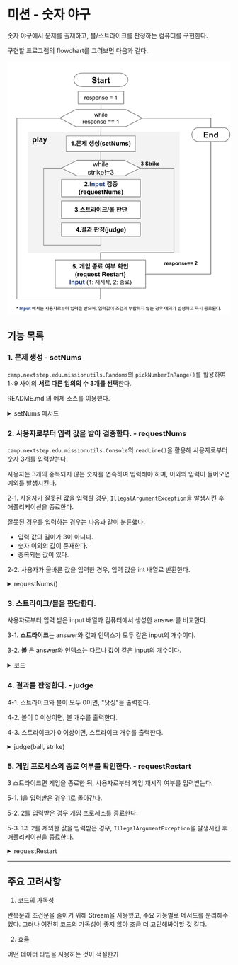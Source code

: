 # 미션 - 숫자 야구

숫자 야구에서 문제를 출제하고, 볼/스트라이크를 판정하는 컴퓨터를 구현한다. 

구현할 프로그램의 flowchart를 그려보면 다음과 같다. 

![image](flowchart.png)


## 기능 목록

### 1. 문제 생성 - setNums

`camp.nextstep.edu.missionutils.Randoms`의 `pickNumberInRange()`를 활용하여 1~9 사이의 **서로 다른 임의의 수 3개를 선택**한다.

README.md 의 예제 소스를 이용했다.
<details>
<summary>setNums 메서드</summary>
<div markdown="1">

```java
private static List<Integer> setNums() {
List<Integer> computer = new ArrayList<>();
while (computer.size() < 3) {
int randomNumber = Randoms.pickNumberInRange(1, 9);
if (!computer.contains(randomNumber)) {
computer.add(randomNumber);
}
}
return computer;
}
```
</div>
</details>

### 2. 사용자로부터 입력 값을 받아 검증한다. - requestNums

`camp.nextstep.edu.missionutils.Console`의 `readLine()`을 활용해 사용자로부터 숫자 3개를 입력받는다.

사용자는 3개의 중복되지 않는 숫자를 연속하여 입력해야 하며, 이외의 입력이 들어오면 예외를 발생시킨다.

2-1. 사용자가 잘못된 값을 입력할 경우, `IllegalArgumentException`을 발생시킨 후 애플리케이션을 종료한다.

잘못된 경우를 입력하는 경우는 다음과 같이 분류했다.

- 입력 값의 길이가 3이 아니다.
- 숫자 이외의 값이 존재한다.
- 중복되는 값이 있다.

2-2. 사용자가 올바른 값을 입력한 경우, 입력 값을 int 배열로 반환한다.

<details>
<summary>requestNums() </summary>
<div markdown="1">

```java
private static int[] requestNums() {
System.out.print("숫자를 입력해주세요 : ");
String input = readLine();

        //입력값 길이 검증
        if (input.length() != 3) throw new IllegalArgumentException();
        //숫자 이외의 값 포함 검증
        if (!input.matches("\\d+")) throw new IllegalArgumentException();
        //중복값 검증
        if (input.chars()
                .distinct()
                .count() != 3) throw new IllegalArgumentException();

        return  input.chars()
                .map(Character::getNumericValue)
                .toArray();
    }
```

</div>
</details>

### 3. 스트라이크/볼을 판단한다.

사용자로부터 입력 받은 input 배열과 컴퓨터에서 생성한 answer를 비교한다.

3-1. **스트라이크**는 answer와 값과 인덱스가 모두 같은 input의 개수이다.

3-2. **볼** 은 answer와 인덱스는 다르나 값이 같은 input의 개수이다.

<details>
<summary>코드</summary>
<div markdown="1">

```java
long strike = IntStream.range(0, input.length)
        .filter(i -> input[i] == answer.get(i))
        .count();

long ball = IntStream.range(0, input.length)
        .filter(i -> input[i] != answer.get(i) && answer.contains(input[i]))
        .count();
```

</div>
</details>

###  4. 결과를 판정한다. - judge

4-1. 스트라이크와 볼이 모두 0이면, "낫싱"을 출력한다.

4-2. 볼이 0 이상이면, 볼 개수를 출력한다.

4-3. 스트라이크가 0 이상이면, 스트라이크 개수를 출력한다.

<details>
<summary> judge(ball, strike) </summary>
<div markdown="1">

```java
private static void judge(long ball, long strike) {
    //볼, 스트라이크가 모두 없는 경우
   if (strike + ball == 0) {System.out.print("낫싱");}
   //볼이 존재하는 경우
   if (ball > 0) {System.out.print(ball + "볼 ");}
   //스트라이크가 존재하는 경우
   if (strike > 0) {System.out.print(strike + "스트라이크");}

   System.out.println();
}
```
</div>
</details>

### 5. 게임 프로세스의 종료 여부를 확인한다. - requestRestart


3 스트라이크면 게임을 종료한 뒤, 사용자로부터 게임 재시작 여부를 입력받는다. 

5-1. 1을 입력받은 경우 1로 돌아간다.

5-2. 2를 입력받은 경우 게임 프로세스를 종료한다.

5-3. 1과 2를 제외한 값을 입력받은 경우, `IllegalArgumentException`을 발생시킨 후 애플리케이션을 종료한다.

<details>
<summary> requestRestart  </summary>
<div markdown="1">

```java
private static int requestRestart() {
        String input = readLine();
        if (input.equals("1")) return 1;
        if (input.equals("2")) return 2;

    }

```
</div>
</details>


---

## 주요 고려사항

1. 코드의 가독성

반복문과 조건문을 줄이기 위해 Stream을 사용했고, 주요 기능별로 메서드를 분리해주었다.
그러나 여전히 코드의 가독성이 좋지 않아 조금 더 고민해봐야할 것 같다. 

2. 효율

어떤 데이터 타입을 사용하는 것이 적절한가